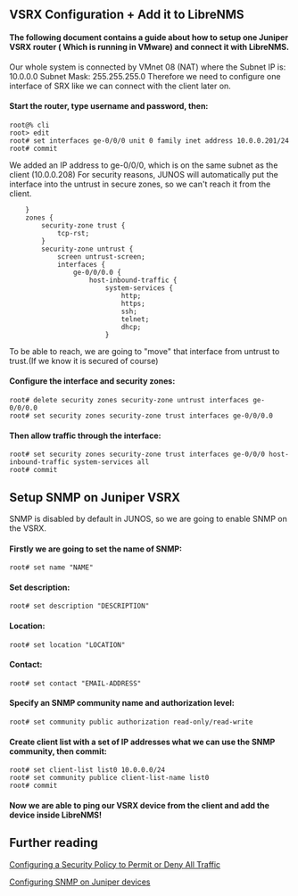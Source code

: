 ## VSRX Configuration + Add it to LibreNMS

#### The following document contains a guide about how to setup one Juniper VSRX router ( Which is running in VMware) and connect it with LibreNMS.

Our whole system is connected by VMnet 08 (NAT) where the Subnet IP is: 10.0.0.0 Subnet Mask: 255.255.255.0
Therefore we need to configure one interface of SRX like we can connect with the client later on.

#### Start the router, type username and password, then:
```
root@% cli
root> edit
root# set interfaces ge-0/0/0 unit 0 family inet address 10.0.0.201/24
root# commit
```
We added an IP address to ge-0/0/0, which is on the same subnet as the client (10.0.0.208)
For security reasons, JUNOS will automatically put the interface into the untrust in secure zones, so we can't reach it from the client.
```
    }
    zones {
        security-zone trust {
            tcp-rst;
        }
        security-zone untrust {
            screen untrust-screen;
            interfaces {
                ge-0/0/0.0 {
                    host-inbound-traffic {
                        system-services {
                            http;
                            https;
                            ssh;
                            telnet;
                            dhcp;
                        }
```
To be able to reach, we are going to "move" that interface from untrust to trust.(If we know it is secured of course)

#### Configure the interface and security zones:
```
root# delete security zones security-zone untrust interfaces ge-0/0/0.0
root# set security zones security-zone trust interfaces ge-0/0/0.0
```
#### Then allow traffic through the interface:
```
root# set security zones security-zone trust interfaces ge-0/0/0 host-inbound-traffic system-services all 
root# commit
```
## Setup SNMP on Juniper VSRX
SNMP is disabled by default in JUNOS, so we are going to enable SNMP on the VSRX.

#### Firstly we are going to set the name of SNMP:
```
root# set name "NAME"
```
#### Set description:
```
root# set description "DESCRIPTION"
```
#### Location:
```
root# set location "LOCATION"
```
#### Contact:
```
root# set contact "EMAIL-ADDRESS"
```
#### Specify an SNMP community name and authorization level:
```
root# set community public authorization read-only/read-write
```
#### Create client list with a set of IP addresses what we can use the SNMP community, then commit:
```
root# set client-list list0 10.0.0.0/24
root# set community publice client-list-name list0
root# commit
```

#### Now we are able to ping our VSRX device from the client and add the device inside LibreNMS!

## Further reading
[Configuring a Security Policy to Permit or Deny All Traffic](https://www.juniper.net/documentation/en_US/junos/topics/example/policy-defining-cli.html)

[Configuring SNMP on Juniper devices](https://www.juniper.net/documentation/en_US/junos/topics/example/snmp-config-cli-qfx-series.html)
